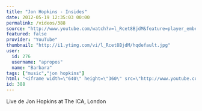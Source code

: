 ```yaml
---
title: "Jon Hopkins - Insides"
date: 2012-05-19 12:35:03 00:00
permalink: /videos/388
source: "http://www.youtube.com/watch?v=l_Rcet8BjdM&feature=player_embedded"
featured: false
provider: "YouTube"
thumbnail: "http://i1.ytimg.com/vi/l_Rcet8BjdM/hqdefault.jpg"
user:
  id: 276
  username: "apropos"
  name: "Barbara"
tags: ["music","jon hopkins"]
html: "<iframe width=\"640\" height=\"360\" src=\"http://www.youtube.com/embed/l_Rcet8BjdM?wmode=transparent&fs=1&feature=oembed\" frameborder=\"0\" allowfullscreen></iframe>"
id: 388
---
```


Live de Jon Hopkins at The ICA, London